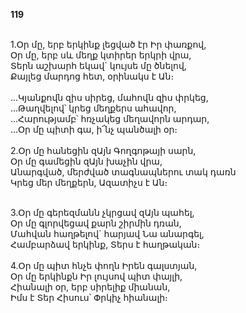 **119**

\
1.Օր մը, երբ երկինք լեցված էր Իր փառքով,\
 Օր մը, երբ սև մեղք կտիրեր երկրի վրա,\
 Տերն աշխարհ եկավ` կույսե մը ծնելով,\
 Քայլեց մարդոց հետ, օրինակս է Ան։\
\
...Կյանքովն զիս սիրեց, մահովն զիս փրկեց,\
...Թաղվելով՝ կրեց մեղքերս ահավոր,\
...Հարությամբ՝ հռչակեց մեղավորն արդար,\
...Օր մը պիտի գա, ի՜նչ պանծալի օր։\
\
2.Օր մը հանեցին զԱյն Գողգոթայի սարն,\
Օր մը գամեցին զԱյն խաչին վրա,\
Անարգված, մերժված տագնապներու տակ դառն\
Կրեց մեր մեղքերն, Ազատիչս է Ան։

\
3.Օր մը գերեզմանն չկրցավ զԱյն պահել,\
Օր մը գլորվեցավ քարն շիրմին դռան,\
Մահվան հաղթելով` հարյավ Նա անարգել,\
Համբարձավ երկինք, Տերս է հաղթական։\
\
4.Օր մը պիտ հնչե փողն Իրեն գալստյան,\
Օր մը երկինքն Իր լույսով պիտ փայլի,\
Հիանալի օր, երբ սիրելիք միանան,\
Իմս է Տեր Հիսուս՝ Փրկիչ հիանալի։
